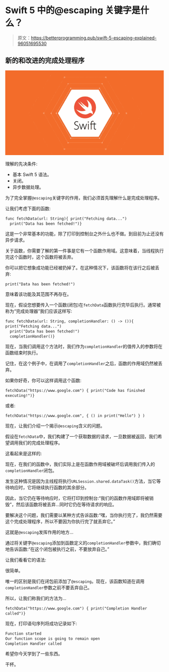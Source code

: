 # Swift 5 中的@escaping 关键字是什么？

> 原文：<https://betterprogramming.pub/swift-5-escaping-explained-96051695530>

## 新的和改进的完成处理程序

![](img/91a3f34f7932b396f71d9435f52fb327.png)

理解的先决条件:

*   基本 Swift 5 语法。
*   关闭。
*   异步数据处理。

为了完全掌握`@escaping`关键字的作用，我们必须首先理解什么是完成处理程序。

让我们考虑下面的函数:

```
func fetchData(url: String){ print("Fetching data...")
  print("Data has been fetched!")}
```

这是一个非常基本的功能，除了打印到控制台之外什么也不做。到目前为止还没有异步请求。

关于函数，你需要了解的第一件事是它有一个函数作用域。这意味着，当线程执行完这个函数时，这个函数将被丢弃。

你可以把它想象成功能已经被扔掉了。在这种情况下，该函数将在该行之后被丢弃:

```
print("Data has been fetched!")
```

意味着该功能及其范围不再存在。

现在，假设您想要传入一个函数(闭包)在`fetchData`函数执行完毕后执行。通常被称为“完成处理器”我们应该这样写:

```
func fetchData(url: String, completionHandler: () -> ()){ print("Fetching data...")
  print("Data has been fetched!")
  completionHandler()}
```

现在，当我们调用这个方法时，我们作为`completionHandler`的值传入的参数将在函数结束时执行。

记住，在这个例子中，在调用了`completionHandler`之后，函数的作用域仍然被丢弃。

如果你好奇，你可以这样调用这个函数:

```
fetchData("https://www.google.com") { print("Code has finished executing!")}
```

或者:

```
fetchData("https://www.google.com", { () in print("Hello") } )
```

现在，让我们介绍一个揭示`@escaping`含义的问题。

假设在`fetchData`中，我们构建了一个获取数据的请求，一旦数据被返回，我们希望调用我们的完成处理程序。

这看起来是这样的:

现在，在我们的函数中，我们实际上是在函数作用域被破坏后调用我们传入的`completionHandler`闭包。

发生这种情况是因为主线程将执行`URLSession.shared.dataTask()`方法，当它等待响应时，它将继续执行函数的其余部分。

因此，当它仍在等待响应时，它将打印到控制台:“我们的函数作用域即将被销毁”，然后该函数将被丢弃…同时它仍在等待请求的响应。

要解决这个问题，我们需要以某种方式告诉函数:“嘿，当你执行完了，我仍然需要这个完成处理程序，所以不要因为你执行完了就丢弃它。”

这就是`@escaping`发挥作用的地方…

通过将关键字`@escaping`添加到函数定义的`completionHandler`参数中，我们确切地告诉函数:“在这个闭包被执行之前，不要放弃自己。”

让我们看看它的语法:

很简单。

唯一的区别是我们在闭包前添加了`@escaping`。现在，该函数知道在调用`completionHandler`参数之前不要丢弃自己。

所以，让我们称我们的方法为…

```
fetchData("https://www.google.com") { print("Completion Handler called")}
```

现在，打印语句序列将成功记录如下:

```
Function started
Our function scope is going to remain open
Completion Handler called
```

希望你今天学到了一些东西。

干杯。